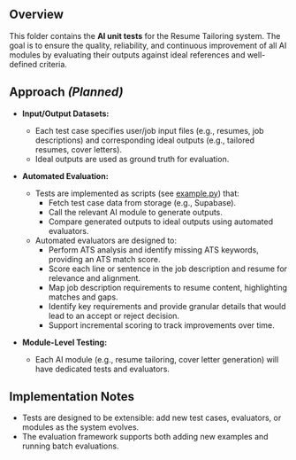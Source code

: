 ## Overview

This folder contains the **AI unit tests** for the Resume Tailoring system. The goal is to ensure the quality, reliability, and continuous improvement of all AI modules by evaluating their outputs against ideal references and well-defined criteria.

## Approach *(Planned)*

- **Input/Output Datasets:**
  - Each test case specifies user/job input files (e.g., resumes, job descriptions) and corresponding ideal outputs (e.g., tailored resumes, cover letters).
  - Ideal outputs are used as ground truth for evaluation.

- **Automated Evaluation:**
  - Tests are implemented as scripts (see [example.py](example.py)) that:
    - Fetch test case data from storage (e.g., Supabase).
    - Call the relevant AI module to generate outputs.
    - Compare generated outputs to ideal outputs using automated evaluators.
  - Automated evaluators are designed to:
    - Perform ATS analysis and identify missing ATS keywords, providing an ATS match score.
    - Score each line or sentence in the job description and resume for relevance and alignment.
    - Map job description requirements to resume content, highlighting matches and gaps.
    - Identify key requirements and provide granular details that would lead to an accept or reject decision.
    - Support incremental scoring to track improvements over time.

- **Module-Level Testing:**
  - Each AI module (e.g., resume tailoring, cover letter generation) will have dedicated tests and evaluators.
  <!--
  - The structure and approach will be based on the implementation in [example.py](example.py).
  -->

## Implementation Notes

- Tests are designed to be extensible: add new test cases, evaluators, or modules as the system evolves.
- The evaluation framework supports both adding new examples and running batch evaluations.